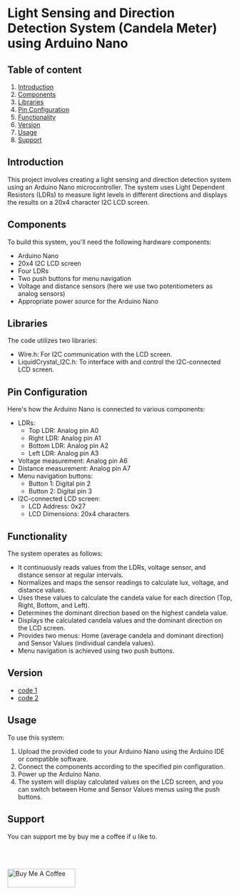 # Light Sensing and Direction Detection System (Candela Meter) using Arduino Nano

## Table of content

1. [Introduction](#introduction)
2. [Components](#components)
3. [Libraries](#libraries)
4. [Pin Configuration](#pin-configuration)
5. [Functionality](#functionality)
6. [Version](#version)
7. [Usage](#usage)
8. [Support](#support)

## Introduction

This project involves creating a light sensing and direction detection system using an Arduino Nano microcontroller. The system uses Light Dependent Resistors (LDRs) to measure light levels in different directions and displays the results on a 20x4 character I2C LCD screen.

## Components

To build this system, you'll need the following hardware components:

- Arduino Nano
- 20x4 I2C LCD screen
- Four LDRs
- Two push buttons for menu navigation
- Voltage and distance sensors (here we use two potentiometers as analog sensors)
- Appropriate power source for the Arduino Nano

## Libraries

The code utilizes two libraries:

- Wire.h: For I2C communication with the LCD screen.
- LiquidCrystal_I2C.h: To interface with and control the I2C-connected LCD screen.

## Pin Configuration

Here's how the Arduino Nano is connected to various components:

- LDRs:
  - Top LDR: Analog pin A0
  - Right LDR: Analog pin A1
  - Bottom LDR: Analog pin A2
  - Left LDR: Analog pin A3
- Voltage measurement: Analog pin A6
- Distance measurement: Analog pin A7
- Menu navigation buttons:
  - Button 1: Digital pin 2
  - Button 2: Digital pin 3
- I2C-connected LCD screen:
  - LCD Address: 0x27
  - LCD Dimensions: 20x4 characters

## Functionality

The system operates as follows:

- It continuously reads values from the LDRs, voltage sensor, and distance sensor at regular intervals.
- Normalizes and maps the sensor readings to calculate lux, voltage, and distance values.
- Uses these values to calculate the candela value for each direction (Top, Right, Bottom, and Left).
- Determines the dominant direction based on the highest candela value.
- Displays the calculated candela values and the dominant direction on the LCD screen.
- Provides two menus: Home (average candela and dominant direction) and Sensor Values (individual candela values).
- Menu navigation is achieved using two push buttons.

## Version

- [code 1](code/code%201)
- [code 2](code/code%202)

## Usage

To use this system:

1. Upload the provided code to your Arduino Nano using the Arduino IDE or compatible software.
2. Connect the components according to the specified pin configuration.
3. Power up the Arduino Nano.
4. The system will display calculated values on the LCD screen, and you can switch between Home and Sensor Values menus using the push buttons.

## Support

You can support me by buy me a coffee if u like to.

<div align="left">
<!--   <h4>And you can also support me by <a href="https://www.buymeacoffee.com/azzar" target="_blank">buying me coffee</a></h4> -->
  <a href="https://www.buymeacoffee.com/azzar" target="_blank">
    <img src="https://cdn.buymeacoffee.com/buttons/v2/default-yellow.png" alt="Buy Me A Coffee" style="height: 42px !important;width: 151.9px !important; margin-top: 50px !important;">
  </a>
</div>
